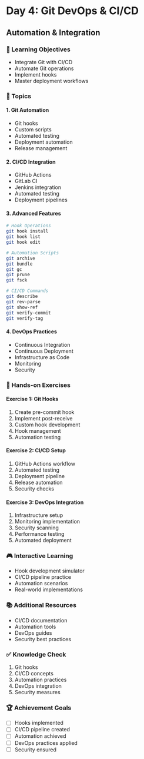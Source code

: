 # Day 4: Git DevOps & CI/CD
## Automation & Integration

### 🎯 Learning Objectives
- Integrate Git with CI/CD
- Automate Git operations
- Implement hooks
- Master deployment workflows

### 📝 Topics

#### 1. Git Automation
- Git hooks
- Custom scripts
- Automated testing
- Deployment automation
- Release management

#### 2. CI/CD Integration
- GitHub Actions
- GitLab CI
- Jenkins integration
- Automated testing
- Deployment pipelines

#### 3. Advanced Features
```bash
# Hook Operations
git hook install
git hook list
git hook edit

# Automation Scripts
git archive
git bundle
git gc
git prune
git fsck

# CI/CD Commands
git describe
git rev-parse
git show-ref
git verify-commit
git verify-tag
```

#### 4. DevOps Practices
- Continuous Integration
- Continuous Deployment
- Infrastructure as Code
- Monitoring
- Security

### 🔨 Hands-on Exercises

#### Exercise 1: Git Hooks
1. Create pre-commit hook
2. Implement post-receive
3. Custom hook development
4. Hook management
5. Automation testing

#### Exercise 2: CI/CD Setup
1. GitHub Actions workflow
2. Automated testing
3. Deployment pipeline
4. Release automation
5. Security checks

#### Exercise 3: DevOps Integration
1. Infrastructure setup
2. Monitoring implementation
3. Security scanning
4. Performance testing
5. Automated deployment

### 🎮 Interactive Learning
- Hook development simulator
- CI/CD pipeline practice
- Automation scenarios
- Real-world implementations

### 📚 Additional Resources
- CI/CD documentation
- Automation tools
- DevOps guides
- Security best practices

### ✅ Knowledge Check
1. Git hooks
2. CI/CD concepts
3. Automation practices
4. DevOps integration
5. Security measures

### 🏆 Achievement Goals
- [ ] Hooks implemented
- [ ] CI/CD pipeline created
- [ ] Automation achieved
- [ ] DevOps practices applied
- [ ] Security ensured
